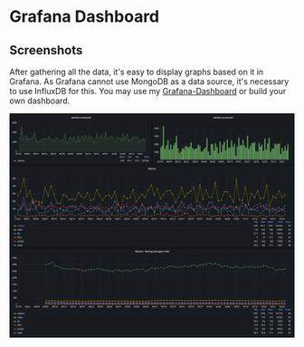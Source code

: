 # Grafana Dashboard

## Screenshots

After gathering all the data, it's easy to display graphs based on it in Grafana. As Grafana cannot use MongoDB as a
data source, it's necessary to use InfluxDB for this. You may use
my [Grafana-Dashboard](https://github.com/itobey/fddb-exporter/blob/master/docs/resources/grafana-dashboard.json)
or build your own dashboard.

![image](../resources/grafana-dashboard.png)